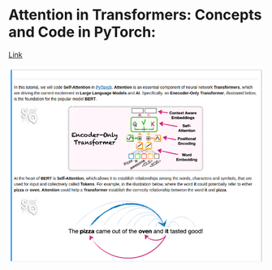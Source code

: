# Attention in Transformers: Concepts and Code in PyTorch:

<a href="https://www.deeplearning.ai/short-courses/attention-in-transformers-concepts-and-code-in-pytorch/" target="_blank">Link</a>

<img src="Transformers&Attention_PyTorch_Self-Attention_StarmerxNgCourse.png" alt="Attention and self-attention">
